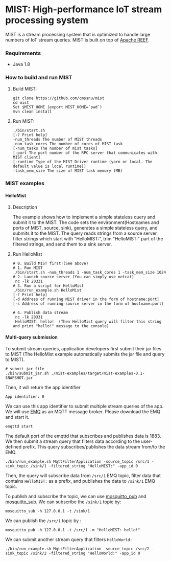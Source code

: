 MIST: High-performance IoT stream processing system 
====================================

MIST is a stream processing system that is optimized to handle large numbers of IoT stream queries. 
MIST is built on top of [Apache REEF](http://reef.apache.org/).

### Requirements
 - Java 1.8

### How to build and run MIST
1. Build MIST:

    ```
    git clone https://github.com/cmssnu/mist
    cd mist
    Set $MIST_HOME (export MIST_HOME=`pwd`)
    mvn clean install
    ```

2. Run MIST:
 
    ```
    ./bin/start.sh
    [-? Print help]
    -num_threads The number of MIST threads
    -num_task_cores The number of cores of MIST task
    [-num_tasks The number of mist tasks]
    [-port The port number of the RPC server that communicates with MIST client]
    [-runtime Type of the MIST Driver runtime (yarn or local. The default value is local runtime)]
    -task_mem_size The size of MIST task memory (MB)
    ```
    

### MIST examples
#### HelloMist

1. Description

    The example shows how to implement a simple stateless query and submit it to the MIST.
    The code sets the environment(Hostnames and ports of MIST, source, sink), generates a simple stateless query, and submits it to the MIST.
    The query reads strings from a source server, filter strings which start with "HelloMIST:", trim "HelloMIST:" part of the filtered strings, and send them to a sink server.

2. Run HelloMist

    ```
    # 0. Build MIST first!(See above)
    # 1. Run MIST
    ./bin/start.sh -num_threads 1 -num_task_cores 1 -task_mem_size 1024
    # 2. Launch source server (You can simply use netcat)
     nc -lk 20331
    # 3. Run a script for HelloMist
    ./bin/run_example.sh HelloMist
    [-? Print help]
    [-d Address of running MIST driver in the form of hostname:port]
    [-s Address of running source server in the form of hostname:port]

    # 4. Publish data stream 
     nc -lk 20331
     HelloMIST: hello!  (Then HelloMist query will filter this string and print "hello!" message to the console) 
    ```

#### Multi-query submission  

 To submit stream queries, application developers first submit their jar files to MIST (The HelloMist example automatically submits the jar file and query to MIST). 
   
```
# submit jar file
./bin/submit_jar.sh ./mist-examples/target/mist-examples-0.1-SNAPSHOT.jar
```

Then, it will return the app identifier

```
App identifier: 0
```

We can use this app identifier to submit multiple stream queries of the app. We will use [EMQ](http://www.emqttd.io) as an MQTT message broker. Please download the EMQ and start it. 
    
```
emqttd start
```
    
The default port of the emqttd that subscribes and publishes data is 1883. 
We then submit a stream query that filters data according to the user-defined prefix. This query subscribes/publishes the data stream from/to the EMQ.  

```
./bin/run_example.sh MqttFilterApplication -source_topic /src/1 -sink_topic /sink/1 -filtered_string "HelloMIST:" -app_id 0
```
    
Then, the query will subscribe data from `/src/1` EMQ topic, filter data that contains `HelloMIST:` as a prefix, and publishes the data to `/sink/1` EMQ topic.
    
To publish and subscribe the topic, we can use [mosquitto_pub](https://mosquitto.org/man/mosquitto_pub-1.html) and [mosquitto_sub](https://mosquitto.org/man/mosquitto_sub-1.html).
 We can subscribe the `/sink/1` topic by:   
 
```
mosquitto_sub -h 127.0.0.1 -t /sink/1
```
    
We can publish the `/src/1` topic by :
    
```
mosquitto_pub -h 127.0.0.1 -t /src/1 -m "HelloMIST: hello!"
```

We can submit another stream query that filters `HelloWorld:` 

```
./bin/run_example.sh MqttFilterApplication -source_topic /src/2 -sink_topic /sink/2 -filtered_string "HelloWorld:" -app_id 0
```
    
